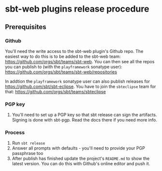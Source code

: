 # sbt-web plugins release procedure

## Prerequisites

### Github

You'll need the write access to the sbt-web plugin's Github repo.
The easiest way to do this is to be added to the sbt-web team: https://github.com/orgs/sbt/teams/sbt-web.
You can then see all the repos you can publish to (with the `playframework` sonatype user): https://github.com/orgs/sbt/teams/sbt-web/repositories

In addtion the `playframework` sonatype user can also publish releases for https://github.com/sbt/sbt-eclipse.
You have to join the `sbteclipse` team for that: https://github.com/orgs/sbt/teams/sbteclipse

### PGP key

1. You'll need to set up a PGP key so that sbt release can sign the artifacts. Signing is done with sbt-pgp.
   Read the docs there if you need more info.

### Process

1. Run `sbt release`
1. Answer all prompts with defaults - you'll need to provide your PGP passphrase too
1. After publish has finished update the project's `README.md` to show the latest version. You can do this with Github's online editor and push it.
